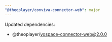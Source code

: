 ```yaml
---
"@theoplayer/conviva-connector-web": major
---
```


Updated dependencies:
  - @theoplayer/yospace-connector-web@2.0.0
